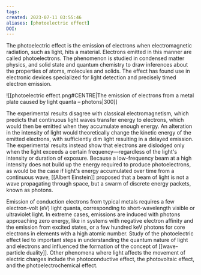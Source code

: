 ```yaml
---
tags: 
created: 2023-07-11 03:55:46
aliases: [photoelectric effect]
DOI: 
---
```


The photoelectric effect is the emission of electrons when electromagnetic radiation, such as light, hits a material. Electrons emitted in this manner are called photoelectrons. The phenomenon is studied in condensed matter physics, and solid state and quantum chemistry to draw inferences about the properties of atoms, molecules and solids. The effect has found use in electronic devices specialized for light detection and precisely timed electron emission.

![[photoelectric effect.png#CENTRE|The emission of electrons from a metal plate caused by light quanta – photons|300]]


The experimental results disagree with classical electromagnetism, which predicts that continuous light waves transfer energy to electrons, which would then be emitted when they accumulate enough energy. An alteration in the intensity of light would theoretically change the kinetic energy of the emitted electrons, with sufficiently dim light resulting in a delayed emission. The experimental results instead show that electrons are dislodged only when the light exceeds a certain frequency—regardless of the light's intensity or duration of exposure. Because a low-frequency beam at a high intensity does not build up the energy required to produce photoelectrons, as would be the case if light's energy accumulated over time from a continuous wave, [[Albert Einstein]] proposed that a beam of light is not a wave propagating through space, but a swarm of discrete energy packets, known as photons.

Emission of conduction electrons from typical metals requires a few electron-volt ($\text{eV}$) light quanta, corresponding to short-wavelength visible or ultraviolet light. In extreme cases, emissions are induced with photons approaching zero energy, like in systems with negative electron affinity and the emission from excited states, or a few hundred $\text{keV}$ photons for core electrons in elements with a high atomic number. Study of the photoelectric effect led to important steps in understanding the quantum nature of light and electrons and influenced the formation of the concept of [[wave-particle duality]]. Other phenomena where light affects the movement of electric charges include the photoconductive effect, the photovoltaic effect, and the photoelectrochemical effect.